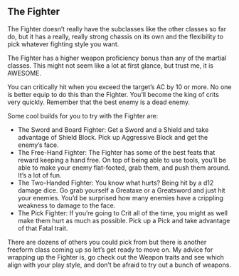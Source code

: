 ## The Fighter

The Fighter doesn’t really have the subclasses like the other classes so far do, but it has a really, really strong chassis on its own and the flexibility to pick whatever fighting style you want.

The Fighter has a higher weapon proficiency bonus than any of the martial classes. This might not seem like a lot at first glance, but trust me, it is AWESOME.

You can critically hit when you exceed the target’s AC by 10 or more. No one is better equip to do this than the Fighter. You’ll become the king of crits very quickly. Remember that the best enemy is a dead enemy.

Some cool builds for you to try with the Fighter are:

- The Sword and Board Fighter: Get a Sword and a Shield and take advantage of Shield Block. Pick up Aggressive Block and get the enemy’s face.
- The Free-Hand Fighter: The Fighter has some of the best feats that reward keeping a hand free. On top of being able to use tools, you’ll be able to make your enemy flat-footed, grab them, and push them around. It’s a lot of fun.
- The Two-Handed Fighter: You know what hurts? Being hit by a d12 damage dice. Go grab yourself a Greataxe or a Greatsword and just hit your enemies. You’d be surprised how many enemies have a crippling weakness to damage to the face.
- The Pick Fighter: If you’re going to Crit all of the time, you might as well make them hurt as much as possible. Pick up a Pick and take advantage of that Fatal trait.

There are dozens of others you could pick from but there is another freeform class coming up so let’s get ready to move on. My advice for wrapping up the Fighter is, go check out the Weapon traits and see which align with your play style, and don’t be afraid to try out a bunch of weapons. 
